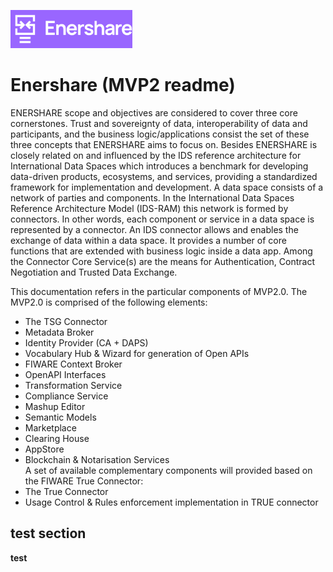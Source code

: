 ![Enershare ](images/logo_Enershare.png)
# Enershare (MVP2 readme)
ENERSHARE scope and objectives are considered to cover three core cornerstones. Trust and sovereignty of data, interoperability of data and participants, and the business logic/applications consist the set of these three concepts that ENERSHARE aims to focus on. Besides ENERSHARE is closely related on and influenced by the IDS reference architecture for International Data Spaces which introduces a benchmark for developing data-driven products, ecosystems, and services, providing a standardized framework for implementation and development. A data space consists of a network of parties and components. In the International Data Spaces Reference Architecture Model (IDS-RAM) this network is formed by connectors. In other words, each component or service in a data space is represented by a connector. An IDS connector allows and enables the exchange of data within a data space. It provides a number of core functions that are extended with business logic inside a data app. Among the Connector Core Service(s) are the means for Authentication, Contract Negotiation and Trusted Data Exchange. 

This documentation refers in the particular components of MVP2.0. The MVP2.0 is comprised of the following elements:
- The TSG Connector
- Metadata Broker
- Identity Provider (CA + DAPS)
- Vocabulary Hub & Wizard for generation of Open APIs
- FIWARE Context Broker
- OpenAPI Interfaces
- Transformation Service
- Compliance Service
- Mashup Editor
- Semantic Models
- Marketplace
- Clearing House
- AppStore
- Blockchain & Notarisation Services\
A set of available complementary components will provided based on the FIWARE True Connector:
- The True Connector
- Usage Control & Rules enforcement implementation in TRUE connector

##  test section
**test**
